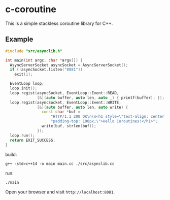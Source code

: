 # c-coroutine

This is a simple stackless coroutine library for C++.

## Example

```c++
#include "src/asynclib.h"

int main(int argc, char *argv[]) {
  AsyncServerSocket asyncSocket = AsyncServerSocket();
  if (!asyncSocket.listen("8081"))
    exit(1);

  EventLoop loop;
  loop.init();
  loop.regist(asyncSocket, EventLoop::Event::READ,
              [&](auto buffer, auto len, auto _) { printf(buffer); });
  loop.regist(asyncSocket, EventLoop::Event::WRITE,
              [&](auto buffer, auto len, auto write) {
                const char *buf =
                    "HTTP/1.1 200 OK\n\n<h1 style=\"text-align: center; "
                    "padding-top: 100px;\">Hello Coroutines!</h1>";
                write(buf, strlen(buf));
              });
  loop.run();
  return EXIT_SUCCESS;
}
```

build:
```shell
g++ -std=c++14 -o main main.cc ./src/asynclib.cc 
```

run:
```shell
./main
```

Open your browser and visit `http://localhost:8081`.